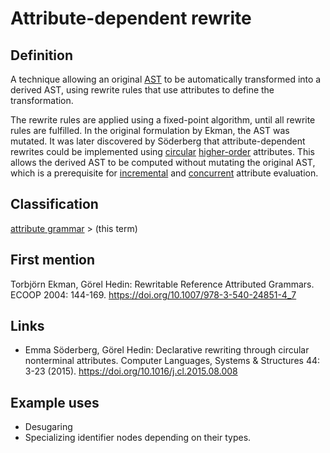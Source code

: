 # Attribute-dependent rewrite

## Definition
A technique allowing an original [AST](abstract_syntax_tree.md) to be automatically transformed into a derived AST, using rewrite rules that use attributes to define the transformation.

The rewrite rules are applied using a fixed-point algorithm, until all rewrite rules are fulfilled. In the original formulation by Ekman, the AST was mutated. It was later discovered by Söderberg that attribute-dependent rewrites could be implemented using [circular](circular_attribute.md) [higher-order](higher-order_attribute.md) attributes. This allows the derived AST to be computed without mutating the original AST, which is a prerequisite for [incremental](incremental_attribute_evaluation.md) and [concurrent](concurrent_attribute_evaluation.md) attribute evaluation.

## Classification
[attribute grammar](attribute_grammar.md) \> (this term)

## First mention
Torbjörn Ekman, Görel Hedin: Rewritable Reference Attributed Grammars. ECOOP 2004: 144-169. https://doi.org/10.1007/978-3-540-24851-4_7

## Links
* Emma Söderberg, Görel Hedin: Declarative rewriting through circular nonterminal attributes. Computer Languages, Systems & Structures 44: 3-23 (2015). https://doi.org/10.1016/j.cl.2015.08.008

## Example uses
* Desugaring
* Specializing identifier nodes depending on their types.




